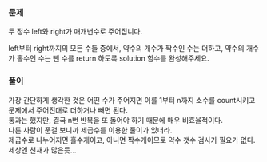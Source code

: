   ### 문제

두 정수 left와 right가 매개변수로 주어집니다.    

left부터 right까지의 모든 수들 중에서, 약수의 개수가 짝수인 수는 더하고, 약수의 개수가 홀수인 수는 뺀 수를 return 하도록 solution 함수를 완성해주세요.   

  ### 풀이

  가장 간단하게 생각한 것은 어떤 수가 주어지면 이를 1부터 n까지 소수를 count시키고
  문제에서 주어진대로 더하거나 빼면 된다.   
  통과는 했지만,  결국 n번 반복을 또 돌어야 하기 때문에 매우 비효율적이다.   
  다른 사람이 푼걸 보니까 제곱수를 이용한 풀이가 있더라.   
  제곱수로 나누어지면 홀수개이고, 아니면 짝수개이므로 약수 갯수 검사가 필요가 없다.   
  세상엔 천재가 많은듯...
